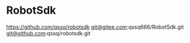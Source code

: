 # RobotSdk
https://github.com/qssq/robotsdk
git@gitee.com:qssq666/RobotSdk.git
git@github.com:qssq/robotsdk.git